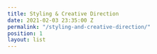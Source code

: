 ```yaml
---
title: Styling & Creative Direction
date: 2021-02-03 23:35:00 Z
permalink: "/styling-and-creative-direction/"
position: 1
layout: list
---
```


